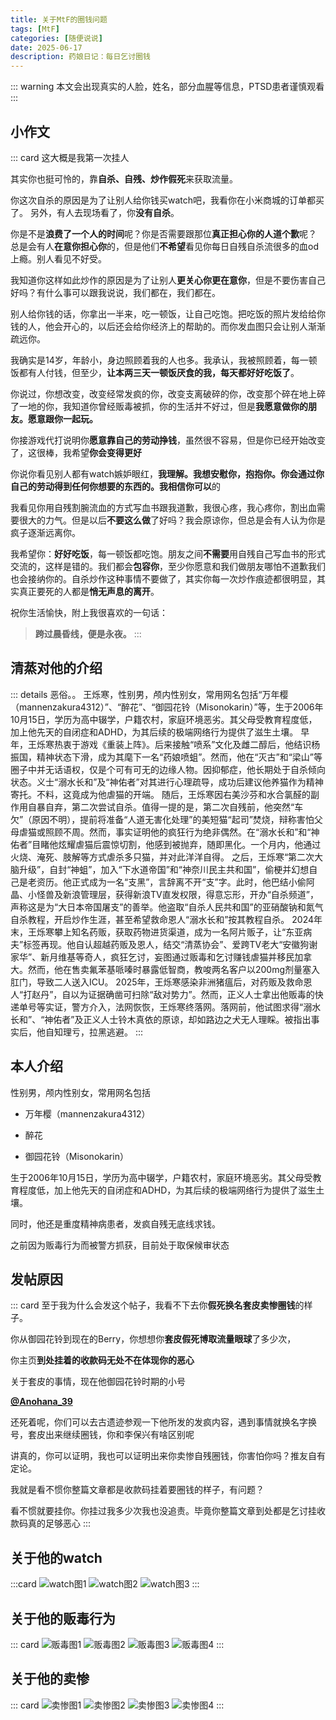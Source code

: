 ```yaml
---
title: 关于MtF的圈钱问题
tags: [MtF]
categories: [随便说说]
date: 2025-06-17
description: 药娘日记：每日乞讨圈钱
---
```

::: warning
本文会出现真实的人脸，姓名，部分血腥等信息，PTSD患者谨慎观看
:::
## 小作文
::: card
这大概是我第一次挂人

其实你也挺可怜的，靠**自杀、自残、炒作假死**来获取流量。

你这次自杀的原因是为了让别人给你钱买watch吧，我看你在小米商城的订单都买了。
另外，有人去现场看了，你**没有自杀**。

你是不是**浪费了一个人的时间**呢？你是否需要跟那位**真正担心你的人道个歉**呢？
总是会有人**在意你担心你**的，但是他们**不希望**看见你每日自残自杀流很多的血od上瘾。别人看见不好受。

我知道你这样如此炒作的原因是为了让别人**更关心你更在意你**，但是不要伤害自己好吗？有什么事可以跟我说说，我们都在，我们都在。

别人给你钱的话，你拿出一半来，吃一顿饭，让自己吃饱。把吃饭的照片发给给你钱的人，他会开心的，以后还会给你经济上的帮助的。而你发血图只会让别人渐渐疏远你。

我确实是14岁，年龄小，身边照顾着我的人也多。我承认，我被照顾着，每一顿饭都有人付钱，但至少，**让本两三天一顿饭厌食的我，每天都好好吃饭了**。

你说过，你想改变，改变经常发疯的你，改变支离破碎的你，改变那个碎在地上碎了一地的你，我知道你曾经贩毒被抓，你的生活并不好过，但是**我愿意做你的朋友。愿意跟你一起玩。**

你接游戏代打说明你**愿意靠自己的劳动挣钱**，虽然很不容易，但是你已经开始改变了，这很棒，我希望**你会变得更好**

你说你看见别人都有watch嫉妒眼红，**我理解。我想安慰你，抱抱你。**你会通过你自己的劳动得到任何你想要的东西的。我**相信你可以**的

我看见你用自残割腕流血的方式写血书跟我道歉，我很心疼，我心疼你，割出血需要很大的力气。但是以后**不要这么做**了好吗？我会原谅你，但总是会有人认为你是疯子逐渐远离你。

我希望你：**好好吃饭**，每一顿饭都吃饱。朋友之间**不需要**用自残自己写血书的形式交流的，这样是错的。我们都会**包容你**，至少你愿意和我们做朋友哪怕不道歉我们也会接纳你的。自杀炒作这种事情不要做了，其实你每一次炒作痕迹都很明显，其实真正要死的人都是**悄无声息的离开**。

祝你生活愉快，附上我很喜欢的一句话：
>**跨过晨昏线，便是永夜。**
:::

## 清蒸对他的介绍
::: details 恶俗。。
王烁寒，性别男，颅内性别女，常用网名包括“万年樱（mannenzakura4312）”、“醉花”、“御园花铃（Misonokarin）”等，生于2006年10月15日，学历为高中辍学，户籍农村，家庭环境恶劣。其父母受教育程度低，加上他先天的自闭症和ADHD，为其后续的极端网络行为提供了滋生土壤。
早年，王烁寒热衷于游戏《重装上阵》。后来接触“喷系”文化及雌二醇后，他结识杨振国，精神状态下滑，成为其麾下一名“药娘喷蛆”。然而，他在“灭古”和“梁山”等圈子中并无话语权，仅是个可有可无的边缘人物。因抑郁症，他长期处于自杀倾向状态。义士“溺水长和”及“神佑者”对其进行心理疏导，成功后建议他养猫作为精神寄托。不料，这竟成为他虐猫的开端。
随后，王烁寒因右美沙芬和水合氯醛的副作用自暴自弃，第二次尝试自杀。值得一提的是，第二次自残前，他突然“车欠”（原因不明），提前将准备“人道无害化处理”的美短猫“起司”焚烧，辩称害怕父母虐猫或照顾不周。然而，事实证明他的疯狂行为绝非偶然。在“溺水长和”和“神佑者”目睹他炫耀虐猫后震惊切割，他感到被抛弃，随即黑化。一个月内，他通过火烧、淹死、肢解等方式虐杀多只猫，并对此洋洋自得。
之后，王烁寒“第二次大脑升级”，自封“神蛆”，加入“下水道帝国”和“神奈川民主共和国”，偷梗并幻想自己是老资历。他正式成为一名“支黑”，言辞离不开“支”字。此时，他巴结小偷阿晶、小怪兽及新浪管理层，获得新浪TV直发权限，得意忘形，开办“自杀频道”，声称这是为“大日本帝国屠支”的善举。他盗取“自杀人民共和国”的亚硝酸钠和氮气自杀教程，开启炒作生涯，甚至希望救命恩人“溺水长和”按其教程自杀。
2024年末，王烁寒攀上知名药贩，获取药物进货渠道，成为一名阿片贩子，让“东亚病夫”标签再现。他自认超越药贩及恩人，结交“清蒸协会”、爱跨TV老大“安徽狗谢家华”、新月维基等奇人，疯狂乞讨，妄图通过贩毒和乞讨赚钱虐猫并移民加拿大。然而，他在售卖氟苯基哌嗪时暴露低智商，教唆两名客户以200mg剂量塞入肛门，导致二人送入ICU。
2025年，王烁寒感染非洲猪瘟后，对药贩及救命恩人“打赵丹”，自以为证据确凿可扫除“敌对势力”。然而，正义人士拿出他贩毒的快递单号等实证，警方介入，法网恢恢，王烁寒终落网。落网前，他试图求得“溺水长和”、“神佑者”及正义人士铃木真依的原谅，却如路边之犬无人理睬。被指出事实后，他自知理亏，拉黑逃避。
:::
## 本人介绍

性别男，颅内性别女，常用网名包括

- 万年樱（mannenzakura4312）

- 醉花

- 御园花铃（Misonokarin）

生于2006年10月15日，学历为高中辍学，户籍农村，家庭环境恶劣。其父母受教育程度低，加上他先天的自闭症和ADHD，为其后续的极端网络行为提供了滋生土壤。


同时，他还是重度精神病患者，发疯自残无底线求钱。

之前因为贩毒行为而被警方抓获，目前处于取保候审状态

## 发帖原因
::: card
至于我为什么会发这个帖子，我看不下去你**假死换名套皮卖惨圈钱**的样子。

你从御园花铃到现在的Berry，你想想你**套皮假死博取流量眼球**了多少次，

你主页**到处挂着的收款码无处不在体现你的恶心**

关于套皮的事情，现在他御园花铃时期的小号

**[@Anohana_39](https://x.com/Anohana_39)**

还死着呢，你们可以去古遗迹参观一下他所发的发疯内容，遇到事情就换名字换号，套皮出来继续圈钱，你和李保兴有啥区别呢

讲真的，你可以证明，我也可以证明出来你卖惨自残圈钱，你害怕你吗？推友自有定论。

我就是看不惯你整篇文章都是收款码挂着要圈钱的样子，有问题？

看不惯就要挂你。你挂过我多少次我也没追责。毕竟你整篇文章到处都是乞讨挂收款码真的足够恶心
:::

## 关于他的watch
:::card
![watch图1](https://cdn.jsdelivr.net/gh/kazukokawagawa/chiyupic/pic/2025/0617/01.jpg)
![watch图2](https://cdn.jsdelivr.net/gh/kazukokawagawa/chiyupic/pic/2025/0617/02.jpg)
![watch图3](https://cdn.jsdelivr.net/gh/kazukokawagawa/chiyupic/pic/2025/0617/03.jpg)
:::

## 关于他的贩毒行为
::: card
![贩毒图1](https://cdn.jsdelivr.net/gh/kazukokawagawa/chiyupic/pic/2025/0617/04.jpg)
![贩毒图2](https://cdn.jsdelivr.net/gh/kazukokawagawa/chiyupic/pic/2025/0617/05.jpg)
![贩毒图3](https://cdn.jsdelivr.net/gh/kazukokawagawa/chiyupic/pic/2025/0617/06.jpg)
![贩毒图4](https://cdn.jsdelivr.net/gh/kazukokawagawa/chiyupic/pic/2025/0617/07.jpg)
:::

## 关于他的卖惨
::: card
![卖惨图1](https://cdn.jsdelivr.net/gh/kazukokawagawa/chiyupic/pic/2025/0617/08.jpg)
![卖惨图2](https://cdn.jsdelivr.net/gh/kazukokawagawa/chiyupic/pic/2025/0617/09.jpg)
![卖惨图3](https://cdn.jsdelivr.net/gh/kazukokawagawa/chiyupic/pic/2025/0617/10.jpg)
![卖惨图4](https://cdn.jsdelivr.net/gh/kazukokawagawa/chiyupic/pic/2025/0617/11.jpg)
:::